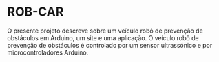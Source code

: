 # ROB-CAR
O presente projeto descreve sobre um veículo robô de prevenção de obstáculos em Arduino, um site e uma aplicação. O veículo robô de prevenção de obstáculos é controlado por um sensor ultrassónico e por microcontroladores Arduíno.
